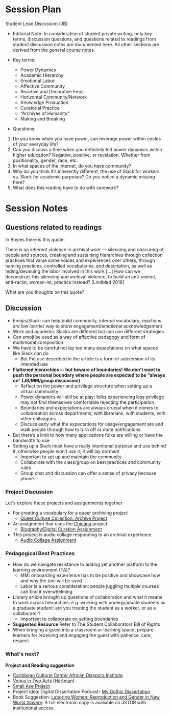 # Session Plan

Student Lead Discussion (JB)
- Editorial Note: In consideration of student private writing, only key terms, discussion questions, and questions related to readings from student discussion notes are documented here. All other sections are derived from the general course notes.
- Key terms:
    - Power Dynamics
    - Academic Hierarchy
    - Emotional Labor
    - Affective Community
    - Reactive and Decorative Emoji
    - Horizontal Community/Network
    - Knowledge Production
    - Curatorial Practice
    - “Archives of Humanity”
    - Making and Breaking
      
- Questions:
1. Do you know when you have power, can leverage power within circles of your everyday life? 
2. Can you discuss a time when you definitely felt power dynamics within higher education? Negative, positive, or revelation. Whether from positionality, gender, race, etc.
3. In what spaces of the internet, do you have community? 
4. Why do you think it’s inherently different, the use of Slack for workers vs. Slack for academic purposes? Do you notice a dynamic missing here?
5. What does this reading have to do with carework?

# Session Notes

## Questions related to readings

In Boyles there is this quote: 
   
There is an inherent violence in archival work — silencing and obscuring of people and sources, creating and sustaining hierarchies through collection practices that value some voices and experiences over others, through naming practices, controlled vocabularies, and description, as well as hiding/devaluing the labor involved in this work […] How can we deconstruct this silencing and archival violence, to build an anti-violent, anti-racist, woman-ist, practice instead?  [Lindblad 2018]
   
What are you thoughts on this quote?
    
## Discussion
- Emojis/Slack: can help build community, internal vocabulary, reactions are low-barrier way to show engagement/emotional acknowledgement 
- Work and academic Slacks are different but can use different strategies
- Can emoji be used as a way of affective pedagogy and form of multimodal composition
- We have to be careful not lay too many expectations on what spaces like Slack can do
    - But the use described in the article is a form of subversion of its intended use
- **Flattened hierarchies -- but beware of boundaries! We don’t want to push the personal boundary where people are expected to be “always on”  (JB/MM/group discussion)**
    - Reflect on the power and privilege structure when setting up a virtual community
    - Power dynamics will still be at play: folks experiencing less privilege may not find themselves comfortable rejecting the participation
    - Boundaries and expectations are always crucial when it comes to collaboration across departments, with librarians, with students, with other colleagues
    - Discuss early what the expectations for usage/engagement are and walk people through how to turn off or mute notifications
- But there’s a limit to how many applications folks are willing or have the bandwidth to use
- Setting up a Slack must have a really intentional purpose and use behind it, otherwise people won’t use it; it will lay dormant
    - Important to set up and maintain the community
    - Collaborate with the class/group on best practices and community rules
    - Group chat and discussion can offer a sense of privacy because phone 

### Project Discussion
Let's explore these projects and assigenments together
- For creating a vocabulary for a queer archiving project
    - [Queer Culture Collection: Archive Project](https://works.hcommons.org/records/5mghf-gp290#description-heading)
- An assignment that uses the [Chicana](https://www.chicanapormiraza.org/about) project
    - [Biography/Digital Curation Assignment](https://works.hcommons.org/records/c7m1x-13631)
- This project is audio collage responding to an archival experience
    - [Audio Collage Assignment](https://works.hcommons.org/records/z0qmj-ce523)

 
 ### Pedagogical Best Practices

- How do we navigate resistance to adding yet another platform to the learning environment (TA)?
    - MM: onboarding experience has to be positive and showcase how and why the tool will be used
    - Labor is a serious consideration: people juggling multiple courses can find it overwhelming 
- Library article brought up questions of collaboration and what it means to work across hierarchies: e.g. working with undergraduate students as a graduate student: are you treating the student as a worker, or as a collaborator?
    - Important to collaborate on setting boundaries
- **Suggested Resource** Refer to The Student Collaborators Bill of Rights
- When bringing a guest into a classroom or learning space, prepare learners for receiving and engaging the guest with patience, care, respect

### What's next?
**Project and Reading suggestion**  
- [Caribbean Cultural Center African Diaspora Institute](https://www.cccadi.org/)
- [Venus in Two Acts (Hartman)]( https://warwick.ac.uk/fac/arts/history/research/centres/blackstudies/venus_in_two_acts.pdf)
- [Small Axe Project](https://smallaxe.net)
- Project idea: Digital Dissertation Podcast- [My Gothic Dissertation](https://www.mygothicdissertation.com/) 
 - Book Suggestion: [Laboring Women: Reproduction and Gender in New World Slavery](https://www.pennpress.org/9780812218732/laboring-women/). A full electronic copy is avaliable on JSTOR with institutional access. 



